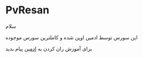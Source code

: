 # PvResan

سلام

این سورس توسط ادمین اوپن شده و کاملترین سورس موجوده

برای آموزش ران کردن به 
<a href="http://www.telegram.me/Miladnaghipoor">ادمین</a>
پیام بدید



